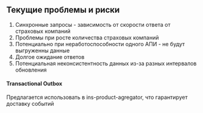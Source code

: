 ## Текущие проблемы и риски
1. Синхронные запросы - зависимость от скорости ответа от страховых компаний
2. Проблемы при росте количества страховых компаний
3. Потенциально при неработоспособности одного АПИ - не будут выгруженны данные
4. Долгое ожидание ответов
5. Потенциальная неконсистентность данных из-за разных интервалов обновления


####  Transactional Outbox
Предлагается использовать в ins-product-agregator, что гарантирует доставку событий